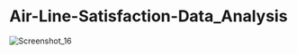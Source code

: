 # Air-Line-Satisfaction-Data_Analysis



![Screenshot_16](https://user-images.githubusercontent.com/108445074/187588880-77ae9f6a-541e-4ed3-8d03-ffc9668c7c49.png)
